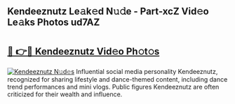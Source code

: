 ## Kendeeznutz Le𝚊k𝚎d N𝚞𝚍e - Part-xcZ Vid𝚎o Le𝚊ks Photos ud7AZ

# <h2><a href="http://fbeovda.evod.top/?m=Kendeeznutz">🔗 👉🔴 Kendeeznutz Vid𝚎o Ph𝚘t𝚘s</a></h2>

[![Kendeeznutz N𝚞d𝚎s](https://i.imgur.com/8V9OHl7.gif)](http://fbeovda.evod.top/?m=Kendeeznutz)
Influential social media personality Kendeeznutz, recognized for sharing lifestyle and dance-themed content, including dance trend performances and mini vlogs. Public figures Kendeeznutz are often criticized for their wealth and influence. 
